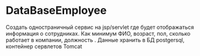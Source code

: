 # DataBaseEmployee
Создать одностраничный сервис на jsp/servlet где будет отображаться информация о сотрудниках. Как минимум ФИО, возраст, пол, сколько работает в компании, должность . Данные хранить в БД postgersql, контейнер сервлетов Tomcat
